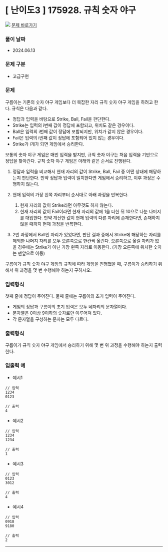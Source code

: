 # [ 난이도3 ] 175928. 규칙 숫자 야구

<img src="https://img.shields.io/badge/JavaScript-orange?style=flat&logo=javascript&logoColor=auto"/> [문제 바로가기](https://level.goorm.io/exam/175928/%EA%B7%9C%EC%B9%99-%EC%88%AB%EC%9E%90-%EC%95%BC%EA%B5%AC/quiz/1)

### 풀이 날짜

- 2024.06.13

### 문제 구분

- 고급구현

### 문제

구름이는 기존의 숫자 야구 게임보다 더 복잡한 자리 규칙 숫자 야구 게임을 하려고 한다. 규칙은 다음과 같다.

- 정답과 입력을 바탕으로 Strike, Ball, Fail을 판단한다.
- Strike는 입력의 i번째 값이 정답에 포함되고, 위치도 같은 경우이다.
- Ball은 입력의 i번째 값이 정답에 포함되지만, 위치가 같지 않은 경우이다.
- Fail은 입력의 i번째 값이 정답에 포함되어 있지 않는 경우이다.
- Strike가 i개가 되면 게임에서 승리한다.

보통의 숫자 야구 게임은 매번 입력을 받지만, 규칙 숫자 야구는 처음 입력을 기반으로 정답을 찾아간다. 규칙 숫자 야구 게임은 아래와 같은 순서로 진행된다.

1. 정답과 입력을 비교해서 현재 자리의 값이 Strike, Ball, Fail 중 어떤 상태에 해당하는지 판단한다. 만약 정답과 입력이 일치한다면 게임에서 승리하고, 이후 과정은 수행하지 않는다.
2. 현재 입력의 가장 왼쪽 자리부터 순서대로 아래 과정을 반복한다.

   1. 현재 자리의 값이 Strike라면 아무것도 하지 않는다.
   2. 현재 자리의 값이 Fail이라면 현재 자리의 값에 1을 더한 뒤 10으로 나눈 나머지를 대입한다. 만약 계산한 값이 현재 입력의 다른 자리에 존재한다면, 존재하지 않을 때까지 현재 과정을 반복한다.

3. 2번 과정에서 Ball인 자리가 있었다면, 판단 결과 중에서 Strike에 해당하는 자리를 제외한 나머지 자리를 모두 오른쪽으로 한칸씩 옮긴다. 오른쪽으로 옮길 자리가 없을 경우에는 Strike가 아닌 가장 왼쪽 자리로 이동한다. (가장 오른쪽에 위치한 숫자는 맨앞으로 이동)

구름이가 규칙 숫자 야구 게임의 규칙에 따라 게임을 진행했을 때, 구름이가 승리하기 위해서 위 과정을 몇 번 수행해야 하는지 구하시오.

### 입력형식

첫째 줄에 정답이 주어진다.
둘째 줄에는 구름이의 초기 입력이 주어진다.

- 게임의 정답과 구름이의 초기 입력은 모두 네자리의 문자열이다.
- 문자열은 0이상 9이하의 숫자로만 이루어져 있다.
- 각 문자열을 구성하는 문자는 모두 다르다.

### 출력형식

구름이가 규칙 숫자 야구 게임에서 승리하기 위해 몇 번 위 과정을 수행해야 하는지 출력한다.

### 입출력 예

- 예시1

```
// 입력
1234
0123
```

```
// 출력
4
```

- 예시2

```
// 입력
1234
1234
```

```
// 출력
1
```

- 예시3

```
// 입력
0123
3012
```

```
// 출력
4
```

- 예시4

```
// 입력
0918
9180
```

```
// 출력
2
```

---
